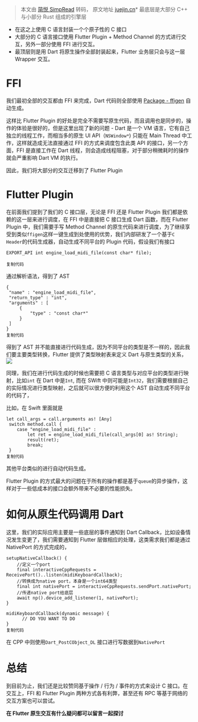 > 本文由 [简悦 SimpRead](http://ksria.com/simpread/) 转码， 原文地址 [juejin.cn](https://juejin.cn/post/7047777138585370660)*   最底层是大部分 C++ 与小部分 Rust 组成的引擎层
*   在这之上使用 C 语言封装一个个原子性的 C 接口
*   大部分的 C 语言接口使用 Flutter Plugin + Method Channel 的方式进行交互，另外一部分使用 FFI 进行交互。
*   最顶层则是用 Dart 将原生操作全部封装起来，Flutter 业务层只会与这一层 Wrapper 交互。

FFI
===

我们最初全部的交互都由 FFI 来完成，Dart 代码则全部使用 [Package - ffigen](https://link.juejin.cn?target=https%3A%2F%2Fpub.dev%2Fpackages%2Fffigen "https://pub.dev/packages/ffigen") 自动生成。

这样比 Flutter Plugin 的好处是完全不需要写原生代码，而且调用也是同步的，操作的体验是很好的，但是这里出现了新的问题 - Dart 是一个 VM 语言，它有自己独立的线程工作，而相当多的原生 UI API（`NSWindow*`) 只能在 Main Thread 中工作，这样就造成无法直接通过 FFI 的方式来调度包含此类 API 的接口，另一个方面，FFI 是直接工作在 Dart 线程，则会造成线程阻塞，对于部分稍微耗时的操作就会严重影响 Dart VM 的执行。

因此，我们将大部分的交互迁移到了 Flutter Plugin

Flutter Plugin
==============

在前面我们提到了我们的 C 接口层，无论是 FFI 还是 Flutter Plugin 我们都是依赖的这一层来进行调度，在 FFI 中是直接把 C 接口生成 Dart 函数，而在 Flutter Plugin 中，我们需要手写 Method Channel 的原生代码来进行调度，为了继续享受到类似`ffigen`这样一键生成到处使用的优势，我们内部研发了一个基于`C Header`的代码生成器，自动生成不同平台的 Plugin 代码，假设我们有接口

```
EXPORT_API int engine_load_midi_file(const char* file);

复制代码

```

通过解析语法，得到了 AST

```
{
 "name" : "engine_load_midi_file",
 "return_type" : "int",
 "arguments" : [
     {
         "type" : "const char*"
     }
 ]   
}
复制代码

```

得到了 AST 并不能直接进行代码生成，因为不同平台的类型是不一样的，因此我们要主要类型转换，Flutter 提供了类型映射表来定义 Dart 与原生类型的关系， ![](https://p3-juejin.byteimg.com/tos-cn-i-k3u1fbpfcp/dd3a442249a54a5495075220c101fd21~tplv-k3u1fbpfcp-zoom-in-crop-mark:3024:0:0:0.awebp?)

同理，我们在进行代码生成的时候也需要把 C 语言类型与对应平台的类型进行映射，比如`int` 在 Dart 中是`Int`, 而在 SWift 中则可能是`Int32`，我们需要根据自己的实际情况进行类型映射，之后就可以很方便的利用这个 AST 自动生成不同平台的代码了，

比如，在 Swift 里面就是

```
let call_args = call.arguments as! [Any]
 switch method.call {
    case "engine_load_midi_file" :
        let ret = engine_load_midi_file(call_args[0] as! String);
        result(ret);
        break;
 }
复制代码

```

其他平台类似的进行自动代码生成。

Flutter Plugin 的方式最大的问题在于所有的操作都是基于`queue`的异步操作，这样对于一些低成本的接口会额外带来不必要的性能损失。

如何从原生代码调用 Dart
==============

这里，我们的实际应用主要是一些底层的事件通知到 Dart Callback，比如设备情况发生变更了，我们需要通知到 Flutter 层做相应的处理，这类需求我们都是通过 NativePort 的方式完成的，

```
setupNativeCallback() {
    //定义一个port
    final interactiveCppRequests = ReceivePort()..listen(midiKeyboardCallback);
    //转换成为native port，本身是一个int64类型
    final int nativePort = interactiveCppRequests.sendPort.nativePort;
    //传递native port给底层
    await np().device_add_listener(1, nativePort);
}

midiKeyboardCallback(dynamic message) {
      // DO YOU WANT TO DO
}
复制代码

```

在 CPP 中则使用`Dart_PostCObject_DL` 接口进行写数据到`NativePort`

总结
==

到目前为止，我们还是比较赞同基于操作 / 行为 / 事件的方式来设计 C 接口。在交互上，FFI 和 Flutter Plugin 两种方式各有利弊，甚至还有 RPC 等基于网络的交互方案也可以尝试。

**在 Flutter 原生交互有什么疑问都可以留言一起探讨**